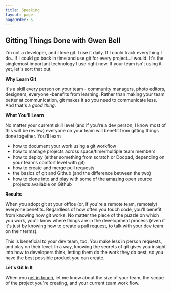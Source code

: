 ```yaml
---
title: Speaking
layout: page
pageOrder: 5
---
```


Gitting Things Done with Gwen Bell
---

I'm not a developer, and I love git. I use it daily. If I could track everything I do...if I could go back in time and use git for every project...I would. It's the singlemost important technology I use right now. If your team isn't using it yet, let's sort that out.

**Why Learn Git** 

It's a skill every person on your team - community managers, photo editors, designers, everyone -benefits from learning. Rather than making your team better at communication, git makes it so you need to communicate less. And that's a _good thing_.

**What You'll Learn**

No matter your current skill level (and if you're a dev person, I know most of this will be review) everyone on your team will benefit from gitting things done together. You'll learn

+ how to document your work using a git workflow
+ how to manage projects across space/time/multiple team members
+ how to deploy (either something from scratch or Docpad, depending on your team's comfort level with git)
+ how to create and merge pull requests
+ the basics of git and Github (and the difference between the two)
+ how to clone into and play with some of the amazing open source projects available on Github

**Results**

When you adopt git at your office (or, if you're a remote team, remotely) everyone benefits. Regardless of how often you touch code, you'll benefit from knowing how git works. No matter the piece of the puzzle on which you work, you'll know where things are in the development process (even if it's just by knowing how to create a pull request, to talk with your dev team on their terms).

This is beneficial to your dev team, too. You make less in person requests, and play on their level. In a way, knowing the secrets of git gives you insight into how to developers think, letting them do the work they do best, so you have the best possible product you can create.

**Let's Git In It**

When you [get in touch](/pages/contact), let me know about the size of your team, the scope of the project you're creating, and your current team work flow.